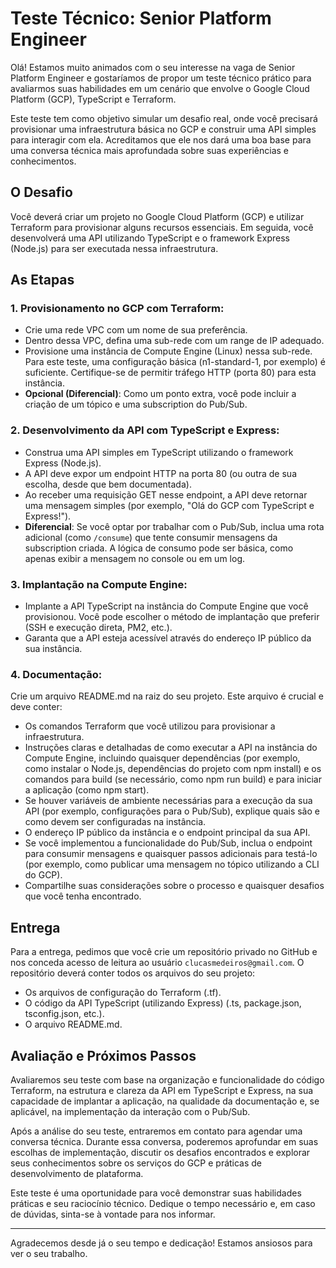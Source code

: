 # Teste Técnico: Senior Platform Engineer

Olá! Estamos muito animados com o seu interesse na vaga de Senior Platform Engineer e gostaríamos de propor um teste técnico prático para avaliarmos suas habilidades em um cenário que envolve o Google Cloud Platform (GCP), TypeScript e Terraform.
  
Este teste tem como objetivo simular um desafio real, onde você precisará provisionar uma infraestrutura básica no GCP e construir uma API simples para interagir com ela. Acreditamos que ele nos dará uma boa base para uma conversa técnica mais aprofundada sobre suas experiências e conhecimentos.

## O Desafio

Você deverá criar um projeto no Google Cloud Platform (GCP) e utilizar Terraform para provisionar alguns recursos essenciais. Em seguida, você desenvolverá uma API utilizando TypeScript e o framework Express (Node.js) para ser executada nessa infraestrutura.

## As Etapas

### 1. Provisionamento no GCP com Terraform:
- Crie uma rede VPC com um nome de sua preferência.
- Dentro dessa VPC, defina uma sub-rede com um range de IP adequado.
- Provisione uma instância de Compute Engine (Linux) nessa sub-rede. Para este teste, uma configuração básica (n1-standard-1, por exemplo) é suficiente. Certifique-se de permitir tráfego HTTP (porta 80) para esta instância.
- **Opcional (Diferencial)**: Como um ponto extra, você pode incluir a criação de um tópico e uma subscription do Pub/Sub.

### 2. Desenvolvimento da API com TypeScript e Express:
- Construa uma API simples em TypeScript utilizando o framework Express (Node.js).
- A API deve expor um endpoint HTTP na porta 80 (ou outra de sua escolha, desde que bem documentada).
- Ao receber uma requisição GET nesse endpoint, a API deve retornar uma mensagem simples (por exemplo, "Olá do GCP com TypeScript e Express!").
- **Diferencial**: Se você optar por trabalhar com o Pub/Sub, inclua uma rota adicional (como `/consume`) que tente consumir mensagens da subscription criada. A lógica de consumo pode ser básica, como apenas exibir a mensagem no console ou em um log.

### 3. Implantação na Compute Engine:
- Implante a API TypeScript na instância do Compute Engine que você provisionou. Você pode escolher o método de implantação que preferir (SSH e execução direta, PM2, etc.).
- Garanta que a API esteja acessível através do endereço IP público da sua instância.

### 4. Documentação:
Crie um arquivo README.md na raiz do seu projeto. Este arquivo é crucial e deve conter:
- Os comandos Terraform que você utilizou para provisionar a infraestrutura.
- Instruções claras e detalhadas de como executar a API na instância do Compute Engine, incluindo quaisquer dependências (por exemplo, como instalar o Node.js, dependências do projeto com npm install) e os comandos para build (se necessário, como npm run build) e para iniciar a aplicação (como npm start).
- Se houver variáveis de ambiente necessárias para a execução da sua API (por exemplo, configurações para o Pub/Sub), explique quais são e como devem ser configuradas na instância.
- O endereço IP público da instância e o endpoint principal da sua API.
- Se você implementou a funcionalidade do Pub/Sub, inclua o endpoint para consumir mensagens e quaisquer passos adicionais para testá-lo (por exemplo, como publicar uma mensagem no tópico utilizando a CLI do GCP).
- Compartilhe suas considerações sobre o processo e quaisquer desafios que você tenha encontrado.

## Entrega

Para a entrega, pedimos que você crie um repositório privado no GitHub e nos conceda acesso de leitura ao usuário `clucasmedeiros@gmail.com`. O repositório deverá conter todos os arquivos do seu projeto:
- Os arquivos de configuração do Terraform (.tf).
- O código da API TypeScript (utilizando Express) (.ts, package.json, tsconfig.json, etc.).
- O arquivo README.md.

## Avaliação e Próximos Passos

Avaliaremos seu teste com base na organização e funcionalidade do código Terraform, na estrutura e clareza da API em TypeScript e Express, na sua capacidade de implantar a aplicação, na qualidade da documentação e, se aplicável, na implementação da interação com o Pub/Sub.

Após a análise do seu teste, entraremos em contato para agendar uma conversa técnica. Durante essa conversa, poderemos aprofundar em suas escolhas de implementação, discutir os desafios encontrados e explorar seus conhecimentos sobre os serviços do GCP e práticas de desenvolvimento de plataforma.

Este teste é uma oportunidade para você demonstrar suas habilidades práticas e seu raciocínio técnico. Dedique o tempo necessário e, em caso de dúvidas, sinta-se à vontade para nos informar.

---

Agradecemos desde já o seu tempo e dedicação! Estamos ansiosos para ver o seu trabalho. 
